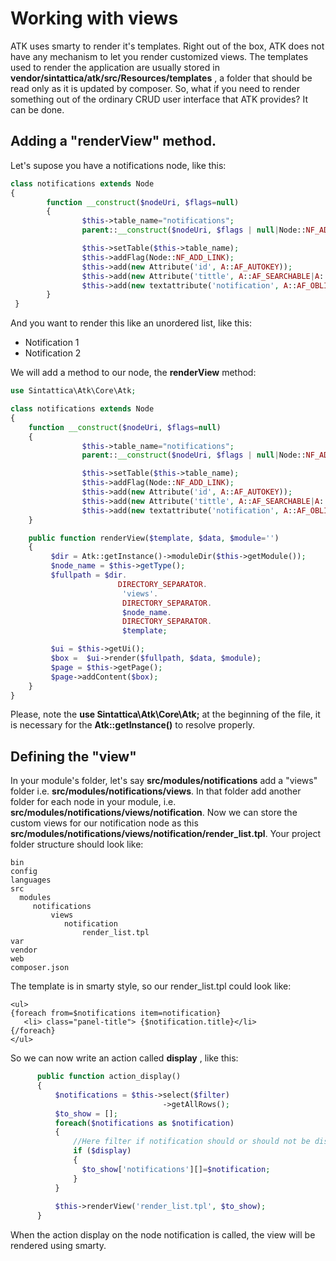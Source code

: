 # Working with views
ATK uses smarty to render it's templates. Right out of the box, ATK does not have any mechanism to let you render customized views.
The templates used to render the application are usually stored in **vendor/sintattica/atk/src/Resources/templates** , a folder that 
should be read only as it is updated by composer.
So, what if you need to render something out of the ordinary CRUD user interface that ATK provides? It can be done.

## Adding a "renderView" method.

Let's supose you have a notifications node, like this:

```php
class notifications extends Node
{
        function __construct($nodeUri, $flags=null)
        {
                $this->table_name="notifications";
                parent::__construct($nodeUri, $flags | null|Node::NF_ADD_LINK);

                $this->setTable($this->table_name);
                $this->addFlag(Node::NF_ADD_LINK);
                $this->add(new Attribute('id', A::AF_AUTOKEY));
                $this->add(new Attribute('tittle', A::AF_SEARCHABLE|A::AF_OBLIGATORY | A::AF_OBLIGATORY|A::AF_SEARCHABLE, 50), NULL, 10);                
                $this->add(new textattribute('notification', A::AF_OBLIGATORY|A::AF_HIDE_LIST), NULL, 60);
        }
 }       
```

And you want to render this like an unordered list, like this:

* Notification 1
* Notification 2

We will add a method to our node, the **renderView** method:

```php
use Sintattica\Atk\Core\Atk;

class notifications extends Node
{
    function __construct($nodeUri, $flags=null)
    {
                $this->table_name="notifications";
                parent::__construct($nodeUri, $flags | null|Node::NF_ADD_LINK);

                $this->setTable($this->table_name);
                $this->addFlag(Node::NF_ADD_LINK);
                $this->add(new Attribute('id', A::AF_AUTOKEY));
                $this->add(new Attribute('tittle', A::AF_SEARCHABLE|A::AF_OBLIGATORY | A::AF_OBLIGATORY|A::AF_SEARCHABLE, 50), NULL, 10);                
                $this->add(new textattribute('notification', A::AF_OBLIGATORY|A::AF_HIDE_LIST), NULL, 60);
    }

    public function renderView($template, $data, $module='')
    {
         $dir = Atk::getInstance()->moduleDir($this->getModule());
         $node_name = $this->getType();
         $fullpath = $dir.
                        DIRECTORY_SEPARATOR.
                         'views'.
                         DIRECTORY_SEPARATOR.
                         $node_name.
                         DIRECTORY_SEPARATOR.
                         $template;

         $ui = $this->getUi();         
         $box =  $ui->render($fullpath, $data, $module);
         $page = $this->getPage();
         $page->addContent($box);
    }
}
```

Please, note the **use Sintattica\Atk\Core\Atk;** at the beginning of the file, it is necessary for the **Atk::getInstance()** to resolve 
properly.

## Defining the "view"

In your module's folder, let's say **src/modules/notifications** add a "views" folder i.e. **src/modules/notifications/views**.
In that folder add another folder for each node in your module, i.e. **src/modules/notifications/views/notification**.
Now we can store the custom views for our notification node as this **src/modules/notifications/views/notification/render_list.tpl**.
Your project folder structure should look like:
```pre
bin
config
languages
src
  modules
     notifications
         views
            notification
                render_list.tpl
var
vendor
web
composer.json
```
The template is in smarty style, so our render_list.tpl could look like:

```smarty
<ul>
{foreach from=$notifications item=notification}
   <li> class="panel-title"> {$notification.title}</li>
{/foreach}
</ul>
```

So we can now write an action called  **display** , like this:

```php
      public function action_display()
      {
          $notifications = $this->select($filter)
                                  ->getAllRows();
          $to_show = [];
          foreach($notifications as $notification)
          {
              //Here filter if notification should or should not be displayed
              if ($display)
              {
                $to_show['notifications'][]=$notification;
              }
          }
 
          $this->renderView('render_list.tpl', $to_show);
      }

```
When the action display on the node notification is called, the view will be rendered using smarty.
